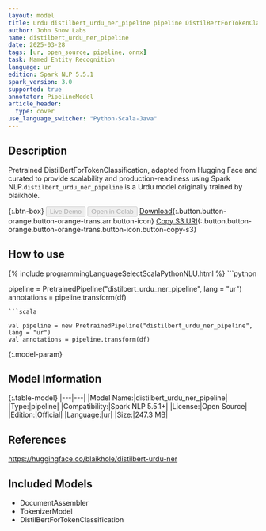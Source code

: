 ```yaml
---
layout: model
title: Urdu distilbert_urdu_ner_pipeline pipeline DistilBertForTokenClassification from blaikhole
author: John Snow Labs
name: distilbert_urdu_ner_pipeline
date: 2025-03-28
tags: [ur, open_source, pipeline, onnx]
task: Named Entity Recognition
language: ur
edition: Spark NLP 5.5.1
spark_version: 3.0
supported: true
annotator: PipelineModel
article_header:
  type: cover
use_language_switcher: "Python-Scala-Java"
---
```


## Description

Pretrained DistilBertForTokenClassification, adapted from Hugging Face and curated to provide scalability and production-readiness using Spark NLP.`distilbert_urdu_ner_pipeline` is a Urdu model originally trained by blaikhole.

{:.btn-box}
<button class="button button-orange" disabled>Live Demo</button>
<button class="button button-orange" disabled>Open in Colab</button>
[Download](https://s3.amazonaws.com/auxdata.johnsnowlabs.com/public/models/distilbert_urdu_ner_pipeline_ur_5.5.1_3.0_1743125154457.zip){:.button.button-orange.button-orange-trans.arr.button-icon}
[Copy S3 URI](s3://auxdata.johnsnowlabs.com/public/models/distilbert_urdu_ner_pipeline_ur_5.5.1_3.0_1743125154457.zip){:.button.button-orange.button-orange-trans.button-icon.button-copy-s3}

## How to use



<div class="tabs-box" markdown="1">
{% include programmingLanguageSelectScalaPythonNLU.html %}
```python

pipeline = PretrainedPipeline("distilbert_urdu_ner_pipeline", lang = "ur")
annotations =  pipeline.transform(df)   

```
```scala

val pipeline = new PretrainedPipeline("distilbert_urdu_ner_pipeline", lang = "ur")
val annotations = pipeline.transform(df)

```
</div>

{:.model-param}
## Model Information

{:.table-model}
|---|---|
|Model Name:|distilbert_urdu_ner_pipeline|
|Type:|pipeline|
|Compatibility:|Spark NLP 5.5.1+|
|License:|Open Source|
|Edition:|Official|
|Language:|ur|
|Size:|247.3 MB|

## References

https://huggingface.co/blaikhole/distilbert-urdu-ner

## Included Models

- DocumentAssembler
- TokenizerModel
- DistilBertForTokenClassification